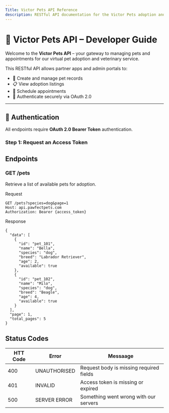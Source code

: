 ```yaml
---
Title: Victor Pets API Reference
description: RESTful API documentation for the Victor Pets adoption and veterinary service.
---
```


# 📘 Victor Pets API – Developer Guide

Welcome to the **Victor Pets API** – your gateway to managing pets and appointments for our virtual pet adoption and veterinary service.

This RESTful API allows partner apps and admin portals to:

- 🐾 Create and manage pet records  
- 📋 View adoption listings  
- 📅 Schedule appointments  
- 🔐 Authenticate securely via OAuth 2.0  

---

## 🔐 Authentication

All endpoints require **OAuth 2.0 Bearer Token** authentication.

### Step 1: Request an Access Token


## Endpoints

### GET /pets
Retrieve a list of available pets for adoption.

Request 
```
GET /pets?species=dog&page=1
Host: api.pawfectpets.com
Authorization: Bearer {access_token}

```
Response
```
{
  "data": [
    {
      "id": "pet_101",
      "name": "Bella",
      "species": "dog",
      "breed": "Labrador Retriever",
      "age": 2,
      "available": true
    },
    {
      "id": "pet_102",
      "name": "Milo",
      "species": "dog",
      "breed": "Beagle",
      "age": 4,
      "available": true
    }
  ],
  "page": 1,
  "total_pages": 5
}

```


## Status Codes

| HTT Code | Error |    Messaage | 
| -------- | ------- | -----------| 
| 400      | UNAUTHORISED | Request body is missing required fields| 
| 401      | INVALID     |Access token is missing or expired| 
| 500     | SERVER ERROR    |Something went wrong with our servers| 

